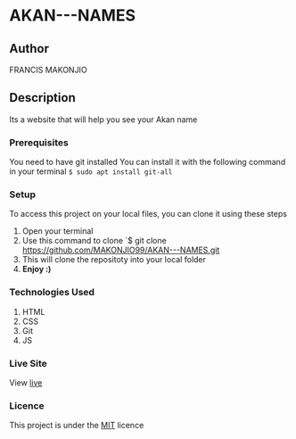 # AKAN---NAMES
## Author
FRANCIS MAKONJIO
## Description
Its a website that will help you see your Akan name
### Prerequisites
You need to have git installed
You can install it with the following command in your terminal
`$ sudo apt install git-all`
### Setup
To access this project on your local files, you can clone it using these steps
1. Open your terminal
1. Use this command to clone `$ git clone https://github.com/MAKONJIO99/AKAN---NAMES.git
1. This will clone the repositoty into your local folder
1. __Enjoy :)__
### Technologies Used
1. HTML
1. CSS
1. Git
1. JS
### Live Site
View [live](https://makonjio99.github.io/AKAN---NAMES/)
### Licence
This project is under the  [MIT](LICENSE) licence
